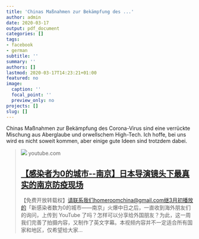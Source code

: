```yaml
---
title: 'Chinas Maßnahmen zur Bekämpfung des ...'
author: admin
date: 2020-03-17
output: pdf_document
categories: []
tags:
- facebook
- german
subtitle: ''
summary: ''
authors: []
lastmod: 2020-03-17T14:23:21+01:00
featured: no
image:
  caption: ''
  focal_point: ''
  preview_only: no
projects: []
slug: []
---
```

Chinas Maßnahmen zur Bekämpfung des Corona-Virus sind eine verrückte Mischung aus Aberglaube und orwellschem High-Tech. Ich hoffe, bei uns wird es nicht soweit kommen, aber einige gute Ideen sind trotzdem dabei.
> [![](https://i.ytimg.com/vi/YfsdJGj3-jM/hqdefault.jpg)](https://www.youtube.com/watch?v=YfsdJGj3-jM)
> youtube.com
> ## [【感染者为0的城市--南京】日本导演镜头下最真实的南京防疫现场](https://www.youtube.com/watch?v=YfsdJGj3-jM)
>
>【免费开放转载权】请联系我们homeroomchina@gmail.com继3月初播放的「新感染者数为0的城市——南京」火爆中日之后，一直收到海外朋友们的询问，上传到 YouTube 了吗？怎样可以分享给外国朋友？为此，这一周我们完善了拍摄内容，又制作了英文字幕。本视频内容并不一定适合所有国家和地区，仅希望给大家...

